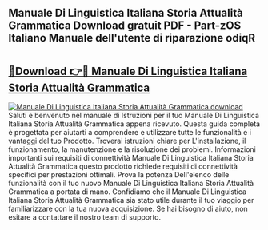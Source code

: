 ## Manuale Di Linguistica Italiana Storia Attualità Grammatica Download gratuit PDF - Part-zOS Italiano Manuale dell'utente di riparazione odiqR

# <h2><a href="http://dffoong.blite.top/?on=Manuale+Di+Linguistica+Italiana+Storia+Attualit%c3%a0+Grammatica">🔗Download 👉🔴 Manuale Di Linguistica Italiana Storia Attualità Grammatica</a></h2>

[![Manuale Di Linguistica Italiana Storia Attualità Grammatica download](https://i.imgur.com/lujVjoI.png)](http://dffoong.blite.top/?on=Manuale+Di+Linguistica+Italiana+Storia+Attualit%c3%a0+Grammatica)
Saluti e benvenuto nel manuale di Istruzioni per il tuo Manuale Di Linguistica Italiana Storia Attualità Grammatica appena ricevuto. Questa guida completa è progettata per aiutarti a comprendere e utilizzare tutte le funzionalità e i vantaggi del tuo Prodotto. Troverai istruzioni chiare per L'installazione, il funzionamento, la manutenzione e la risoluzione dei problemi. Informazioni importanti sui requisiti di connettività Manuale Di Linguistica Italiana Storia Attualità Grammatica questo prodotto richiede requisiti di connettività specifici per prestazioni ottimali. Prova la potenza Dell'elenco delle funzionalità con il tuo nuovo Manuale Di Linguistica Italiana Storia Attualità Grammatica a portata di mano. Confidiamo che il Manuale Di Linguistica Italiana Storia Attualità Grammatica sia stato utile durante il tuo viaggio per familiarizzare con la tua nuova acquisizione. Se hai bisogno di aiuto, non esitare a contattare il nostro team di supporto.
